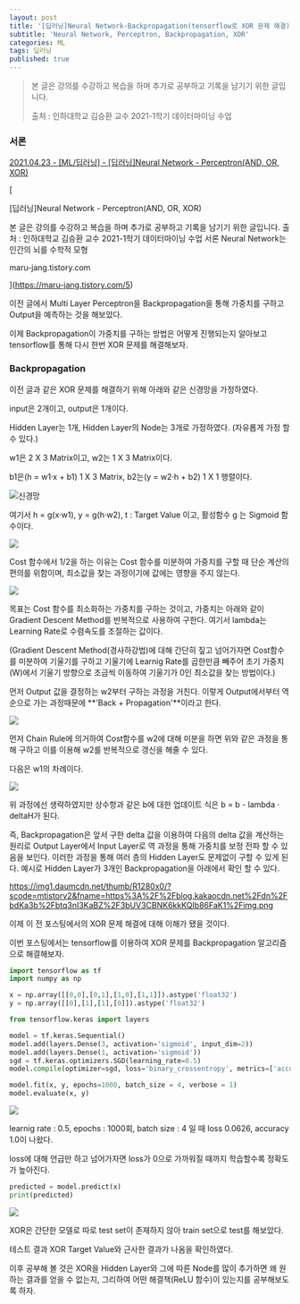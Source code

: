 ```yaml
---
layout: post
title: '[딥러닝]Neural Network-Backpropagation(tensorflow로 XOR 문제 해결)'
subtitle: 'Neural Network, Perceptron, Backpropagation, XOR'
categories: ML
tags: 딥러닝
published: true
---
```

> 본 글은 강의를 수강하고 복습을 하며 추가로 공부하고 기록을 남기기 위한 글입니다.  
>   
>   
> 출처 : 인하대학교 김승환 교수 2021-1학기 데이터마이닝 수업

### 서론

[2021.04.23 - \[ML/딥러닝\] - \[딥러닝\]Neural Network - Perceptron(AND, OR, XOR)](https://maru-jang.tistory.com/5)

[

\[딥러닝\]Neural Network - Perceptron(AND, OR, XOR)

본 글은 강의를 수강하고 복습을 하며 추가로 공부하고 기록을 남기기 위한 글입니다. 출처 : 인하대학교 김승환 교수 2021-1학기 데이터마이닝 수업 서론 Neural Network는 인간의 뇌를 수학적 모형

maru-jang.tistory.com



](https://maru-jang.tistory.com/5)

이전 글에서 Multi Layer Perceptron을 Backpropagation을 통해 가중치를 구하고 Output을 예측하는 것을 해보았다.

이제 Backpropagation이 가중치를 구하는 방법은 어떻게 진행되는지 알아보고 tensorflow를 통해 다시 한번 XOR 문제를 해결해보자.

### Backpropagation

이전 글과 같은 XOR 문제를 해결하기 위해 아래와 같은 신경망을 가정하였다.

input은 2개이고, output은 1개이다.

Hidden Layer는 1개, Hidden Layer의 Node는 3개로 가정하였다. (자유롭게 가정 할 수 있다.)

w1은 2 X 3 Matrix이고, w2는 1 X 3 Matrix이다.

b1은(h = w1·x + b1) 1 X 3 Matrix, b2는(y = w2·h + b2) 1 X 1 행렬이다.

<img src="https://img1.daumcdn.net/thumb/R1280x0/?scode=mtistory2&fname=https%3A%2F%2Fblog.kakaocdn.net%2Fdn%2F1Z7vz%2Fbtq3l3VASBT%2F8jjaVz8MRkFIvfvdC43zA0%2Fimg.png" title="신경망">

여기서 h = g(x·w1), y = g(h·w2), t : Target Value 이고, 활성함수 g 는 Sigmoid 함수이다.

<img src="https://img1.daumcdn.net/thumb/R1280x0/?scode=mtistory2&fname=https%3A%2F%2Fblog.kakaocdn.net%2Fdn%2FtHl4X%2Fbtq3mOcsdf7%2Fg9PGbQ9yWtunDk5zakijk1%2Fimg.png">

Cost 함수에서 1/2을 하는 이유는 Cost 함수를 미분하여 가중치를 구할 때 단순 계산의 편의를 위함이며, 최소값을 찾는 과정이기에 값에는 영향을 주지 않는다.

<img src="https://img1.daumcdn.net/thumb/R1280x0/?scode=mtistory2&fname=https%3A%2F%2Fblog.kakaocdn.net%2Fdn%2FNiQl3%2Fbtq3ncYtLn7%2FXVOCmA42qE1ZgV2LRKmG7k%2Fimg.png">

목표는 Cost 함수를 최소화하는 가중치를 구하는 것이고, 가중치는 아래와 같이 Gradient Descent Method를 반복적으로 사용하여 구한다. 여기서 lambda는 Learning Rate로 수렴속도를 조절하는 값이다.

(Gradient Descent Method(경사하강법)에 대해 간단히 짚고 넘어가자면 Cost함수를 미분하여 기울기를 구하고 기울기에 Learnig Rate를 곱한만큼 빼주어 초기 가중치(W)에서 기울기 방향으로 조금씩 이동하여 기울기가 0인 최소값을 찾는 방법이다.)

먼저 Output 값을 결정하는 w2부터 구하는 과정을 거친다. 이렇게 Output에서부터 역순으로 가는 과정때문에 **'Back + Propagation'**이라고 한다.

<img src="https://img1.daumcdn.net/thumb/R1280x0/?scode=mtistory2&fname=https%3A%2F%2Fblog.kakaocdn.net%2Fdn%2FbxiIXx%2Fbtq3lTZUYdK%2FxqP7SakENEN0amxpWwsUb0%2Fimg.png">

먼저 Chain Rule에 의거하여 Cost함수를 w2에 대해 미분을 하면 위와 같은 과정을 통해 구하고 이를 이용해 w2를 반복적으로 갱신을 해줄 수 있다.

다음은 w1의 차례이다.

<img src="https://img1.daumcdn.net/thumb/R1280x0/?scode=mtistory2&fname=https%3A%2F%2Fblog.kakaocdn.net%2Fdn%2FcELxPZ%2Fbtq3nixsVxs%2FPZyW582kSn9aolGwby2Vvk%2Fimg.png">

위 과정에선 생략하였지만 상수항과 같은 b에 대한 업데이트 식은 b = b - lambda · deltaH가 된다.

즉, Backpropagation은 앞서 구한 delta 값을 이용하여 다음의 delta 값을 계산하는 원리로 Output Layer에서 Input Layer로 역 과정을 통해 가중치를 보정 전파 할 수 있음을 보인다. 이러한 과정을 통해 여러 층의 Hidden Layer도 문제없이 구할 수 있게 된다. 예시로 Hidden Layer가 3개인 Backpropagation을 아래에서 확인 할 수 있다.

https://img1.daumcdn.net/thumb/R1280x0/?scode=mtistory2&fname=https%3A%2F%2Fblog.kakaocdn.net%2Fdn%2FbdKa3b%2Fbtq3nI3KaBZ%2F3bUV3CBNK6kkKQIb86FaK1%2Fimg.png

이제 이 전 포스팅에서의 XOR 문제 해결에 대해 이해가 됐을 것이다.

이번 포스팅에서는 tensorflow를 이용하여 XOR 문제를 Backpropagation 알고리즘으로 해결해보자.

```python
import tensorflow as tf
import numpy as np

x = np.array([[0,0],[0,1],[1,0],[1,1]]).astype('float32')
y = np.array([[0],[1],[1],[0]]).astype('float32')

from tensorflow.keras import layers

model = tf.keras.Sequential()
model.add(layers.Dense(3, activation='sigmoid', input_dim=2))
model.add(layers.Dense(1, activation='sigmoid'))
sgd = tf.keras.optimizers.SGD(learning_rate=0.5)
model.compile(optimizer=sgd, loss='binary_crossentropy', metrics=['accuracy'])

model.fit(x, y, epochs=1000, batch_size = 4, verbose = 1)
model.evaluate(x, y)

```

<img src="https://img1.daumcdn.net/thumb/R1280x0/?scode=mtistory2&fname=https%3A%2F%2Fblog.kakaocdn.net%2Fdn%2FcARRCj%2Fbtq3mpDZZe6%2FZelhqWI6doLXxZrWAHaEDk%2Fimg.png">

learnig rate : 0.5, epochs : 1000회, batch size : 4 일 때 loss 0.0626, accuracy 1.0이 나왔다.

loss에 대해 언급만 하고 넘어가자면 loss가 0으로 가까워질 때까지 학습할수록 정확도가 높아진다.

```python
predicted = model.predict(x)
print(predicted)
```

<img src="https://img1.daumcdn.net/thumb/R1280x0/?scode=mtistory2&fname=https%3A%2F%2Fblog.kakaocdn.net%2Fdn%2Foe2YL%2Fbtq3mwXiQHB%2FsTH9IRzSPU24OpijDqGYK1%2Fimg.png">

XOR은 간단한 모델로 따로 test set이 존재하지 않아 train set으로 test를 해보았다.

테스트 결과 XOR Target Value와 근사한 결과가 나옴을 확인하였다.

이후 공부해 볼 것은 XOR을 Hidden Layer와 그에 따른 Node를 많이 추가하면 왜 원하는 결과를 얻을 수 없는지, 그리하여 어떤 해결책(ReLU 함수)이 있는지를 공부해보도록 하자.